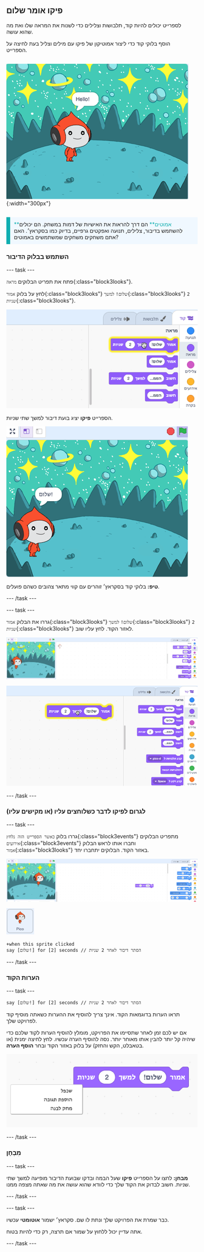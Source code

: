 ## פיקו אומר שלום

<div style="display: flex; flex-wrap: wrap">
<div style="flex-basis: 200px; flex-grow: 1; margin-right: 15px;">
לספרייט יכולים להיות קוד, תלבושות וצלילים כדי לשנות את המראה שלו ואת מה שהוא עושה. 
  
הוסף בלוקי קוד כדי ליצור אמוטיקון של פיקו עם מילים וצליל בעת לחיצה על הספרייט.
</div>
<div>

![ספרייט פיקו אומר "שלום!"](images/pico-step2.png){:width="300px"}

</div>
</div>

<p style="border-left: solid; border-width:10px; border-color: #0faeb0; background-color: aliceblue; padding: 10px;">
<span style="color: #0faeb0">**אמוטים**</span> הם דרך להראות את האישיות של דמות במשחק. הם יכולים להשתמש בדיבור, צלילים, תנועה ואפקטים גרפיים, בדיוק כמו בסקראץ׳. האם אתם משחקים משחקים שמשתמשים באמוטים?
</p>

### השתמש בבלוק הדיבור

--- task ---

פתח את תפריט הבלוקים `מראה`{:class="block3looks"}.

לחץ על בלוק `אמור`{:class="block3looks"} `שלום!` `למשך`{:class="block3looks"} `2` `שניות`{:class="block3looks"}.

![ה'תגידו שלום!' למשך של 2 שניות הבלוק זוהר עם מתאר צהוב.](images/pico-say-hello-blocks-menu.png)

הספרייט **פיקו** יציג בועת דיבור למשך שתי שניות.

![ספרייט פיקו עם "שלום!" בבועת דיבור.](images/pico-say-hello-stage.png)

**טיפ:** בלוקי קוד בסקראץ׳ זוהרים עם קווי מתאר צהובים כשהם פועלים.

--- /task ---

--- task ---

גררו את הבלוק `אמור`{:class="block3looks"} `שלום!` `למשך`{:class="block3looks"} `2` `שניות`{:class="block3looks"} לאזור הקוד. לחץ עליו שוב.

![גררו בלוק ה-'אמור' לאזור הקוד ולחיצו עליו כדי להפעיל אותו.](images/pico-drag-say.gif)

![בלוק ה-'אמור' נגרר לאזור הקוד. בלוק הקוד זוהר עם קווי מתאר צהובים.](images/pico-drag-say.png)

--- /task ---

### לגרום לפיקו לדבר כשלוחצים עליו (או מקישים עליו)

--- task ---

גררו בלוק `כאשר הספרייט הזה נלחץ`{:class="block3events"} מתפריט הבלוקים `אירועים`{:class="block3events"} וחברו אותו לראש הבלוק `אמור`{:class="block3looks"} באזור הקוד. הבלוקים יתחברו יחד.

![אנימציה של בלוקים שמתחברים זה לזה. כשלוחצים על פיקו, הם אומרים "שלום!" למשך שתי שניות.](images/pico-snap-together.gif)

![הספרייט פיקו.](images/pico-sprite.png)

```blocks3
+when this sprite clicked
say [שלום!] for [2] seconds // הסתר דיבור לאחר 2 שניות
```

--- /task ---

### הערות הקוד

--- task ---

```blocks3
say [שלום!] for [2] seconds // הסתר דיבור לאחר 2 שניות
```
תראו הערות בדוגמאות הקוד. אינך צריך להוסיף את ההערות כשאתה מוסיף קוד לפרויקט שלך.

אם יש לכם זמן לאחר שתסיימו את הפרויקט, מומלץ להוסיף הערות לקוד שלכם כדי שיהיה קל יותר להבין אותו מאוחר יותר. נסה להוסיף הערה עכשיו. לחץ לחיצה ימנית (או בטאבלט, הקש והחזק) על בלוק באזור הקוד ובחר **הוסף הערה**.

![התפריט הנפתח שמופיע בעת לחיצה ימנית על בלוק. האפשרות 'הוסף הערה' נבחרה.](images/add-comment.png)

--- /task ---

### מִבְחָן

--- task ---

**מבחן:** לחצו על הספרייט **פיקו** שעל הבמה ובדקו שבועת הדיבור מופיעה למשך שתי שניות. חשוב לבדוק את הקוד שלך כדי לוודא שהוא עושה את מה שאתה מצפה ממנו.

--- /task ---

--- task ---

כבר שמרת את הפרויקט שלך ונתת לו שם. סקראץ׳ ישמור **אוטומטי** עכשיו.

אתה עדיין יכול ללחוץ על שמור אם תרצה, רק כדי להיות בטוח.

--- /task ---
